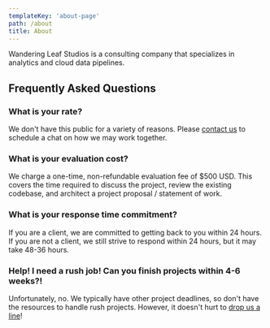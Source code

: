 ```yaml
---
templateKey: 'about-page'
path: /about
title: About
---
```


Wandering Leaf Studios is a consulting company that specializes in analytics and cloud data pipelines.

## Frequently Asked Questions

### What is your rate?

We don't have this public for a variety of reasons. Please [contact us](/contact) to schedule a chat on how we may work together.

### What is your evaluation cost?

We charge a one-time, non-refundable evaluation fee of \$500 USD. This covers the time required to discuss the project, review the existing codebase, and architect a project proposal / statement of work.

### What is your response time commitment?

If you are a client, we are committed to getting back to you within 24 hours. If you are not a client, we still strive to respond within 24 hours, but it may take 48-36 hours.

### Help! I need a rush job! Can you finish projects within 4-6 weeks?!

Unfortunately, no. We typically have other project deadlines, so don't have the resources to handle rush projects. However, it doesn't hurt to [drop us a line](/contact)!
